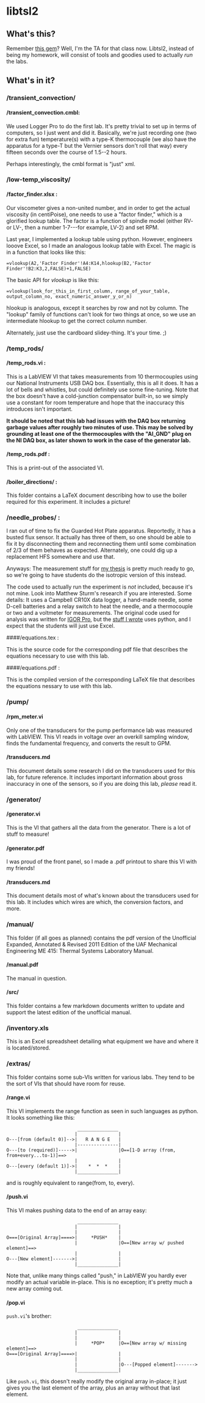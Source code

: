 # libtsl2

## What's this?

Remember [this gem](https://github.com/jesusabdullah/libtsl)? Well, I'm the TA
for that class now. Libtsl2, instead of being my homework, will consist of tools
and goodies used to actually *run* the labs.

## What's in it?

### /transient_convection/

#### /transient_convection.cmbl:
We used Logger Pro to do the first lab. It's
pretty trivial to set up in terms of computers, so I just went and did it.
Basically, we're just recording one (two for extra fun) temperature(s) with a
type-K thermocouple (we also have the apparatus for a type-T but the Vernier
sensors don't roll that way) every fifteen seconds over the course of 1.5--2
hours.

Perhaps interestingly, the cmbl format is "just" xml.

### /low-temp_viscosity/

#### /factor_finder.xlsx :
Our viscometer gives a non-united number, and in order
to get the actual viscosity (in centiPoise), one needs to use a "factor finder,"
which is a glorified lookup table. The factor is a function of spindle model
(either RV- or LV-, then a number 1-7---for example, LV-2) and set RPM.

Last year, I implemented a lookup table using python. However, engineers
looove Excel, so I made an analogous lookup table with Excel.  The magic is in
a function that looks like this:

    =vlookup(A2,'Factor Finder'!A4:K14,hlookup(B2,'Factor Finder'!B2:K3,2,FALSE)+1,FALSE)

The basic API for *vlookup* is like this:

    =vlookup(look_for_this_in_first_column, range_of_your_table, output_column_no, exact_numeric_answer_y_or_n)

hlookup is analogous, except it searches by row and not by column. The "lookup"
family of functions can't look for two things at once, so we use an intermediate
hlookup to get the correct column number.

Alternately, just use the cardboard slidey-thing. It's your time. ;)

### /temp_rods/

#### /temp_rods.vi :
This is a LabVIEW VI that takes measurements from 10 thermocouples using our
National Instruments USB DAQ box. Essentially, this is all it does. It has a lot
of bells and whistles, but could definitely use some fine-tuning.
Note that the box doesn't have a cold-junction compensator built-in, so we
simply use a constant for room temperature and hope that the inaccuracy this
introduces isn't important.

**It should be noted that this lab had issues with the DAQ box returning garbage
values after roughly two minutes of use. This may be solved by grounding at
least one of the thermocouples with the "AI_GND" plug on the NI DAQ box, as
later shown to work in the case of the generator lab.**

#### /temp_rods.pdf :
This is a print-out of the associated VI.

#### /boiler_directions/ :
This folder contains a LaTeX document describing how to use the boiler required
for this experiment. It includes a picture!


### /needle_probes/ :

I ran out of time to fix the Guarded Hot Plate apparatus. Reportedly, it has a
busted flux sensor. It actually has three of them, so one should be able to fix
it by disconnecting them and reconnecting them until some combination of 2/3 of
them behaves as expected. Alternately, one could dig up a replacement HFS
somewhere and use that.

Anyways: The measurement stuff for
[my thesis](http://github.com/jesusabdullah/anisotropy_testtools) is pretty
much ready to go, so we're going to have students do the isotropic version of
this instead.

The code used to actually run the experiment is *not* included, because it's not
mine.  Look into Matthew Sturm's research if you are interested. Some details:
It uses a Campbell CR10X data logger, a hand-made needle, some D-cell batteries
and a relay switch to heat the needle, and a thermocouple or two and a voltmeter
for measurements. The original code used for analysis was written for
[IGOR Pro](https://secure.wikimedia.org/wikipedia/en/wiki/IGOR_Pro), but the
[stuff I wrote](https://github.com/jesusabdullah/anisotropy_testtools/blob/master/testtools.py)
uses python, and I expect that the students will just use Excel.

####/equations.tex :

This is the source code for the corresponding pdf file that describes the
equations necessary to use with this lab.

####/equations.pdf :

This is the compiled version of the corresponding LaTeX file that describes the
equations nessary to use with this lab.


### /pump/

#### /rpm_meter.vi

Only one of the transducers for the pump performance lab was measured with
LabVIEW. This VI reads in voltage over an overkill sampling window, finds the
fundamental frequency, and converts the result to GPM.

#### /transducers.md

This document details some research I did on the transducers used for this lab,
for future reference. It includes important information about gross inaccuracy
in one of the sensors, so if you are doing this lab, *please* read it.


### /generator/

#### /generator.vi

This is the VI that gathers all the data from the generator. There is a lot of
stuff to measure!

#### /generator.pdf

I was proud of the front panel, so I made a .pdf printout to share this VI with
my friends!

#### /transducers.md

This document details most of what's known about the transducers used for this
lab. It includes which wires are which, the conversion factors, and more.

### /manual/

This folder (if all goes as planned) contains the pdf version of the Unofficial
Expanded, Annotated & Revised 2011 Edition of the UAF Mechanical Engineering
ME 415: Thermal Systems Laboratory Manual.

#### /manual.pdf

The manual in question.

#### /src/

This folder contains a few markdown documents written to update and support the
latest edition of the unofficial manual.

### /inventory.xls

This is an Excel spreadsheet detailing what equipment we have and where it is
located/stored.

### /extras/

This folder contains some sub-VIs written for various labs. They tend to be
the sort of VIs that should have room for reuse.

#### /range.vi

This VI implements the range function as seen in such languages as python.
It looks something like this:

                              _______________
                             |               |
    O---[from (default 0)]-->|   R A N G E   |
                             |---------------|
    O---[to (required)]----->|               |O==[1-D array (from, from+every...to-1)]==>
                             |               |
    O---[every (default 1)]->|    *  *  *    |
                             |_______________|


and is roughly equivalent to range(from, to, every).

#### /push.vi

This VI makes pushing data to the end of an array easy:

                              _______________
                             |               |
                             |               |
    O===[Original Array]====>|     *PUSH*    |
                             |               |O==[New array w/ pushed element]==>
                             |               |
    O---[New element]------->|               |
                             |_______________|


Note that, unlike many things called "push," in LabVIEW you hardly ever modify
an actual variable in-place. This is no exception; it's pretty much a new array
coming out.

#### /pop.vi

`push.vi`'s brother:

                              _______________
                             |               |
                             |               |
                             |     *POP*     |O==[New array w/ missing element]==>
    O===[Original Array]====>|               |
                             |               |
                             |               |O---[Popped element]------->
                             |_______________|


Like `push.vi`, this doesn't really modify the original array in-place; it just
gives you the last element of the array, plus an array without that last
element.
